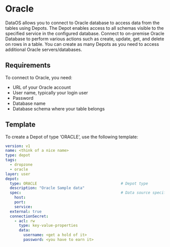 # Oracle

DataOS allows you to connect to Oracle database to access data from the tables using Depots. The  Depot enables access to all schemas visible to the specified service in the configured database. Connect to on-premise Oracle Database to perform various actions such as create, update, get, and delete on rows in a table. You can create as many Depots as you need to access additional Oracle servers/databases.

## Requirements

To connect to Oracle, you need:

- URL of your Oracle account
- User name, typically your login user
- Password
- Database name
- Database schema where your table belongs

## Template

To create a Depot of type ‘ORACLE‘, use the following template:

```yaml
version: v1
name: <think of a nice name>
type: depot
tags:
  - dropzone
  - oracle
layer: user
depot:
  type: ORACLE                                     # Depot type
  description: "Oracle Sample data"
  spec:                                            # Data source specific configurations
    host: 
    port: 
    service: 
  external: true
  connectionSecret:
    - acl: rw
      type: key-value-properties
      data:
        username: <get a hold of it>
        password: <you have to earn it>
```